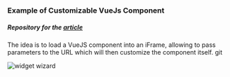 ### Example of Customizable VueJs Component
##### Repository for the [article](https://medium.com/@mstrlaw/embedding-and-customizing-a-vuejs-component-through-an-iframe-a492e6e5ff70)

The idea is to load a VueJS component into an iFrame, allowing to pass parameters to the URL which will then customize the component itself.
git 


![widget wizard](https://raw.githubusercontent.com/mstrlaw/custom-widget/master/public/custom_widget_2.gif)
